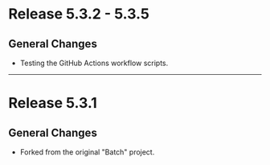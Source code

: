 # Release 5.3.2 - 5.3.5

## General Changes

- Testing the GitHub Actions workflow scripts.

______________________________________________________________________

# Release 5.3.1

## General Changes

- Forked from the original "Batch" project.
